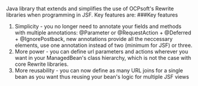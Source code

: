 Java library that extends and simplifies the use of OCPsoft's Rewrite libraries when programming in JSF.
Key features are:
###Key features
1. Simplicity - you no longer need to annotate your fields and methods with multiple annotations: @Parameter or @RequestAction + @Deferred + @IgnorePostback, new annotations provide all the neccessary elements, use one annotation instead of two (minimum for JSF) or three.
2. More power - you can define url parameters and actions wherever you want in your ManagedBean's class hierarchy, which is not the case with core Rewrite libraries.
3. More reusability - you can now define as many URL joins for a single bean as you want thus reusing your bean's logic for multiple JSF views

